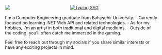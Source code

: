 <div align="center">
  <img src="https://github.com/fukichime/fukichime/main/assets/87714713/a0d83727-8417-4d42-8229-3754be3a676d" align="left" />

  <a href="https://git.io/typing-svg">
    <img src="https://readme-typing-svg.demolab.com?font=Fira+Code&weight=500&size=50&pause=2000&color=8A7FF7&background=6CFF8400&repeat=false&random=false&width=680&height=140&lines=HELLO+HELLO%2C+I'M+ESRA!" alt="Typing SVG" />
  </a>
</div>

<br>
  I'm a Computer Engineering graduate from Bahçşehir University.
- Currently focused on learning .NET Web API and related technologies.
- As for my hobbies, I'm an artist in both traditional and digital mediums.
- Outside of the coding, you'll often catch me immersed in the gaming.

Feel free to reach out through my socials if you share similar interests or have any exciting projects in mind.

<br>




